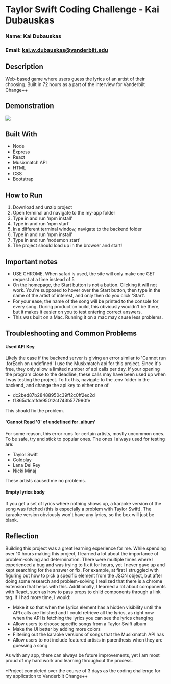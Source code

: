 # Taylor Swift Coding Challenge - Kai Dubauskas
### Name: Kai Dubauskas
### Email: kai.w.dubauskas@vanderbilt.edu

## Description
Web-based game where users guess the lyrics of an artist of their choosing. Built in 72 hours as a part of the interview for Vanderbilt Change++

## Demonstration
![](demonstration.gif)

## Built With
- Node
- Express
- React 
- Musixmatch API
- HTML
- CSS
- Bootstrap

## How to Run

1. Download and unzip project
2. Open terminal and navigate to the my-app folder
3. Type in and run 'npm install'
4. Type in and run 'npm start'
4. In a different terminal window, navigate to the backend folder
5. Type in and run 'npm install'
5. Type in and run 'nodemon start'
6. The project should load up in the browser and start!

## Important notes
- USE CHROME. When safari is used, the site will only make one GET request at a time instead of 5
- On the homepage, the Start button is not a button. Clicking it will not work. You're supposed to hover over the Start button, then type in the name of the artist of interest, and only then do you click 'Start'.
- For your ease, the name of the song will be printed to the console for every song. During production build, this obviously wouldn't be there, but it makes it easier on you to test entering correct answers. 
- This was built on a Mac. Running it on a mac may cause less problems. 

## Troubleshooting and Common Problems

#### Used API Key

Likely the case if the backend server is giving an error similar to 'Cannot run .forEach on undefined'
I use the Musixmatch api for this project. Since it's free, they only allow a limited number of api calls per day. If your opening the program close to the deadline, these calls may have been used up when I was testing the project. 
To fix this, navigate to the .env folder in the backend, and change the api key to either one of 
- dc2bed87b28488950c39ff2c0ff2ec2d
- f1865c1ca1fde95012cf743b577990fe

This should fix the problem. 

#### 'Cannot Read '0' of undefined for .album' 

For some reason, this error runs for certain artists, mostly uncommon ones. To be safe, try and stick to popular ones. The ones I always used for testing are: 
- Taylor Swift
- Coldplay
- Lana Del Rey
- Nicki Minaj

These artists caused me no problems. 

#### Empty lyrics body
If you get a set of lyrics where nothing shows up, a karaoke version of the song was fetched (this is especially a problem with Taylor Swift). The karaoke version obviously won't have any lyrics, so the box will just be blank. 

## Reflection
Building this project was a great learning experience for me. While spending over 10 hours making this project, I learned a lot about the importance of problem-solving and determination. There were multiple times where I experienced a bug and was trying to fix it for hours, yet I never gave up and kept searching for the answer or fix. For example, at first I struggled with figuring out how to pick a specific element from the JSON object, but after doing some research and problem-solving I realized that there is a chrome extension that helps with this. Additionally, I learned a lot about components with React, such as how to pass props to child components through a link tag. If I had more time, I would:
- Make it so that when the Lyrics element has a hidden visibility until the API calls are finished and I could retrieve all the lyrics, as right now when the API is fetching the lyrics you can see the lyrics changing 
- Allow users to choose specific songs from a Taylor Swift album 
- Make the UI better by adding more colors
- Filtering out the karaoke versions of songs that the Musixmatch API has
- Allow users to not include featured artists in parenthesis when they are guessing a song

As with any app, there can always be future improvements, yet I am most proud of my hard work and learning throughout the process.  

*Project completed over the course of 3 days as the coding challenge for my application to Vanderbilt Change++
